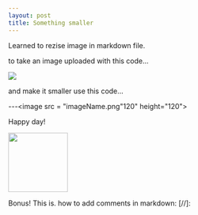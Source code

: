 ```yaml
---
layout: post
title: Something smaller
---
```


Learned to rezise image in markdown file. 

to take an image uploaded with this code...

![](imageName/fileExtn)


and make it smaller use this code...

---<image src = "imageName.png"120" height="120">

Happy day! 

<image src = "/images/smile.png" width="120" height="120">
  
  Bonus! This is. how to add comments in markdown: [//]:
